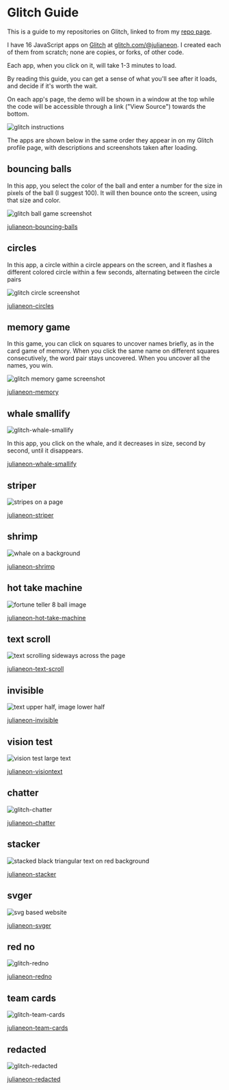 # Glitch Guide

This is a guide to my repositories on Glitch, linked to from my [repo page](./repo_guide.md). 

I have 16 JavaScript apps on [Glitch](https://glitch.com) at [glitch.com/@julianeon](https://glitch.com/@julianeon).  I created each of them from scratch; none are copies, or forks, of other code.

Each app, when you click on it, will take 1-3 minutes to load. 

By reading this guide, you can get a sense of what you'll see after it loads, and decide if it's worth the wait.

On each app's page, the demo will be shown in a window at the top while the code will be accessible through a link ("View Source") towards the bottom.

![glitch instructions](./glitch_instructions.png)


The apps are shown below in the same order they appear in on my Glitch profile page, with descriptions and screenshots taken after loading.

## bouncing balls 

In this app, you select the color of the ball and enter a number for the size in pixels of the ball (I suggest 100). It will then bounce onto the screen, using that size and color.

![glitch ball game screenshot](./glitch_bouncing_balls.png)

[julianeon-bouncing-balls](https://glitch.com/~julianeon-bouncing-balls)

## circles

In this app, a circle within a circle appears on the screen, and it flashes a different colored circle within a few seconds, alternating between the circle pairs

![glitch circle screenshot](./glitch_circles.png)

[julianeon-circles](https://glitch.com/~julianeon-circles)

## memory game

In this game, you can click on squares to uncover names briefly, as in the card game of memory. When you click the same name on different squares consecutively, the word pair stays uncovered. When you uncover all the names, you win.

![glitch memory game screenshot](./glitch_memory.png)

[julianeon-memory](https://glitch.com/~julianeon-memory)

## whale smallify

![glitch-whale-smallify](./glitch_whale_smallify.png)

In this app, you click on the whale, and it decreases in size, second by second, until it disappears.

[julianeon-whale-smallify](https://glitch.com/~julianeon-whale-smallify)

## striper

![stripes on a page](./glitch_striper.png)

[julianeon-striper](https://glitch.com/~julianeon-striper)

## shrimp

![whale on a background](./glitch_shrimp.png)

[julianeon-shrimp](https://glitch.com/~julianeon-shrimp)


## hot take machine

![fortune teller 8 ball image](./glitch_hot_take.png)

[julianeon-hot-take-machine](https://glitch.com/~julianeon-hot-take-machine)

## text scroll

![text scrolling sideways across the page](./glitch_text_scroll.png)

[julianeon-text-scroll](https://glitch.com/~julianeon-text-scroll)

## invisible

![text upper half, image lower half](./glitch_invisible_text.png)

[julianeon-invisible](https://glitch.com/~julianeon-invisible)

## vision test

![vision test large text](./glitch_vision.png)

[julianeon-visiontext](https://glitch.com/~julianeon-visiontest)

## chatter

![glitch-chatter](./glitch_chatter.png)

[julianeon-chatter](https://glitch.com/~julianeon-chatter)

## stacker

![stacked black triangular text on red background](./glitch_stacker.png)

[julianeon-stacker](https://glitch.com/~julianeon-stacker)

## svger

![svg based website](./glitch_svger.png)

[julianeon-svger](https://glitch.com/~julianeon-svger)

## red no

![glitch-redno](./glitch_redno.png)

[julianeon-redno](https://glitch.com/~julianeon-redno)

## team cards

![glitch-team-cards](./glitch_team_cards.png)

[julianeon-team-cards](https://glitch.com/~julianeon-team-cards)

## redacted

![glitch-redacted](./glitch_redacted.png)

[julianeon-redacted](https://glitch.com/~julianeon-redacted)


